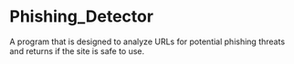 # Phishing_Detector
A program that is designed to analyze URLs for potential phishing threats and returns if the site is safe to use.
